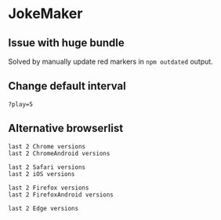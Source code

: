 # JokeMaker

## Issue with huge bundle

Solved by manually update red markers in `npm outdated` output.

## Change default interval

`?play=5`

## Alternative browserlist

```
last 2 Chrome versions
last 2 ChromeAndroid versions

last 2 Safari versions
last 2 iOS versions

last 2 Firefox versions
last 2 FirefoxAndroid versions

last 2 Edge versions
```